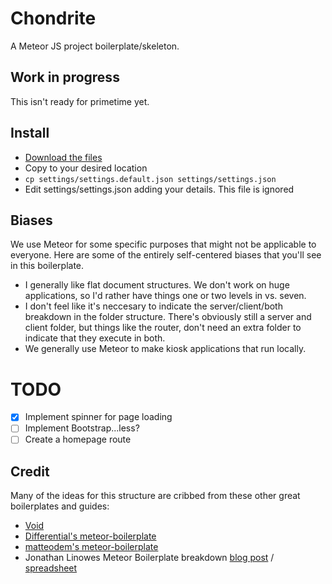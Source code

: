 # Chondrite

A Meteor JS project boilerplate/skeleton.

## Work in progress
This isn't ready for primetime yet.

## Install
* [Download the files](https://github.com/scimusmn/chondrite/archive/master.zip)
* Copy to your desired location
* `cp settings/settings.default.json settings/settings.json`
* Edit settings/settings.json adding your details. This file is ignored

## Biases
We use Meteor for some specific purposes that might not be applicable to
everyone. Here are some of the entirely self-centered biases that you'll see in
this boilerplate.

* I generally like flat document structures. We don't work on huge
  applications, so I'd rather have things one or two levels in vs. seven.
* I don't feel like it's neccesary to indicate the server/client/both breakdown
  in the folder structure. There's obviously still a server and client folder,
  but things like the router, don't need an extra folder to indicate that they
  execute in both.
* We generally use Meteor to make kiosk applications that run locally.

# TODO
- [x] Implement spinner for page loading
- [ ] Implement Bootstrap...less?
- [ ] Create a homepage route

## Credit
Many of the ideas for this structure are cribbed from these other great boilerplates and guides:
* [Void](https://github.com/SachaG/Void)
* [Differential's meteor-boilerplate](https://github.com/Differential/meteor-boilerplate)
* [matteodem's meteor-boilerplate](https://github.com/matteodem/meteor-boilerplate)
* Jonathan Linowes Meteor Boilerplate breakdown [blog post](https://medium.com/things-i-did-and-learned-today/in-search-of-a-meteor-boilerplate-6f01fe5abfd1) / [spreadsheet](https://docs.google.com/a/smm.org/spreadsheets/d/1ZL5884zIRETLgSZr4n3ButsoPLxXQFom7VMtxZ4G4gk/edit)
